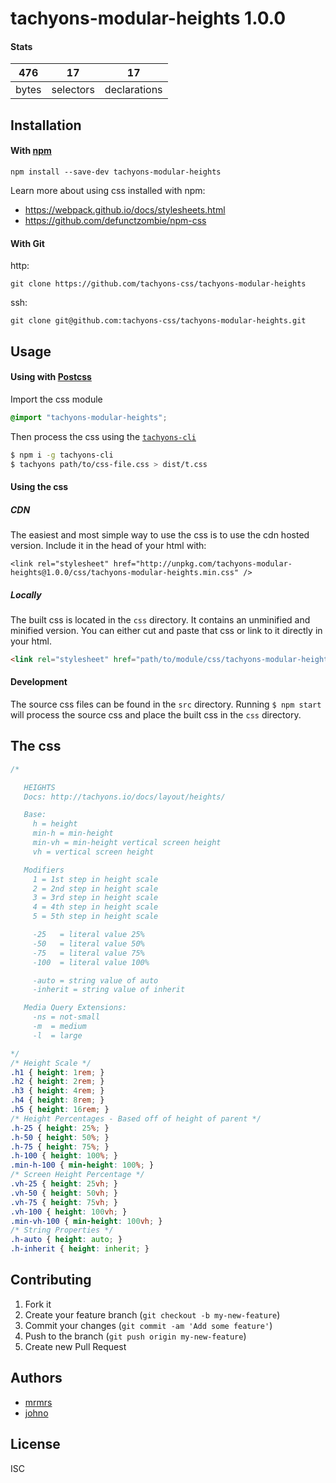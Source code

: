 # tachyons-modular-heights 1.0.0



#### Stats

476 | 17 | 17
---|---|---
bytes | selectors | declarations

## Installation

#### With [npm](https://npmjs.com)

```
npm install --save-dev tachyons-modular-heights
```

Learn more about using css installed with npm:
* https://webpack.github.io/docs/stylesheets.html
* https://github.com/defunctzombie/npm-css

#### With Git

http:
```
git clone https://github.com/tachyons-css/tachyons-modular-heights
```

ssh:
```
git clone git@github.com:tachyons-css/tachyons-modular-heights.git
```

## Usage

#### Using with [Postcss](https://github.com/postcss/postcss)

Import the css module

```css
@import "tachyons-modular-heights";
```

Then process the css using the [`tachyons-cli`](https://github.com/tachyons-css/tachyons-cli)

```sh
$ npm i -g tachyons-cli
$ tachyons path/to/css-file.css > dist/t.css
```

#### Using the css

##### CDN
The easiest and most simple way to use the css is to use the cdn hosted version. Include it in the head of your html with:

```
<link rel="stylesheet" href="http://unpkg.com/tachyons-modular-heights@1.0.0/css/tachyons-modular-heights.min.css" />
```

##### Locally
The built css is located in the `css` directory. It contains an unminified and minified version.
You can either cut and paste that css or link to it directly in your html.

```html
<link rel="stylesheet" href="path/to/module/css/tachyons-modular-heights">
```

#### Development

The source css files can be found in the `src` directory.
Running `$ npm start` will process the source css and place the built css in the `css` directory.

## The css

```css
/*

   HEIGHTS
   Docs: http://tachyons.io/docs/layout/heights/

   Base:
     h = height
     min-h = min-height
     min-vh = min-height vertical screen height
     vh = vertical screen height

   Modifiers
     1 = 1st step in height scale
     2 = 2nd step in height scale
     3 = 3rd step in height scale
     4 = 4th step in height scale
     5 = 5th step in height scale

     -25   = literal value 25%
     -50   = literal value 50%
     -75   = literal value 75%
     -100  = literal value 100%

     -auto = string value of auto
     -inherit = string value of inherit

   Media Query Extensions:
     -ns = not-small
     -m  = medium
     -l  = large

*/
/* Height Scale */
.h1 { height: 1rem; }
.h2 { height: 2rem; }
.h3 { height: 4rem; }
.h4 { height: 8rem; }
.h5 { height: 16rem; }
/* Height Percentages - Based off of height of parent */
.h-25 { height: 25%; }
.h-50 { height: 50%; }
.h-75 { height: 75%; }
.h-100 { height: 100%; }
.min-h-100 { min-height: 100%; }
/* Screen Height Percentage */
.vh-25 { height: 25vh; }
.vh-50 { height: 50vh; }
.vh-75 { height: 75vh; }
.vh-100 { height: 100vh; }
.min-vh-100 { min-height: 100vh; }
/* String Properties */
.h-auto { height: auto; }
.h-inherit { height: inherit; }
```

## Contributing

1. Fork it
2. Create your feature branch (`git checkout -b my-new-feature`)
3. Commit your changes (`git commit -am 'Add some feature'`)
4. Push to the branch (`git push origin my-new-feature`)
5. Create new Pull Request

## Authors

* [mrmrs](http://mrmrs.io)
* [johno](http://johnotander.com)

## License

ISC

